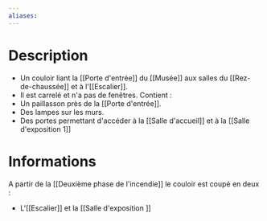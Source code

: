 ```yaml
---
aliases:
---
```

# Description
- Un couloir liant la [[Porte d'entrée]] du [[Musée]] aux salles du [[Rez-de-chaussée]] et à l'[[Escalier]].
- Il est carrelé et n'a pas de fenêtres.
Contient : 
- Un paillasson près de la [[Porte d'entrée]]. 
- Des lampes sur les murs.
- Des portes permettant d'accéder à la [[Salle d'accueil]] et à la [[Salle d'exposition 1]]
# Informations
A partir de la [[Deuxième phase de l'incendie]] le couloir est coupé en deux : 
- L'[[Escalier]] et la [[Salle d'exposition ]]
